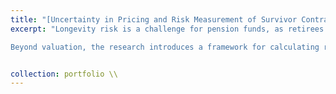 ```yaml
---
title: "[Uncertainty in Pricing and Risk Measurement of Survivor Contracts](https://github.com/kenrickraymond/Longevity-Instrument-Pricing)"
excerpt: "Longevity risk is a challenge for pension funds, as retirees may live longer than expected, leading to financial pressures. Traditionally, reinsurance has been used to transfer this risk, but recently there has been growing interest in transferring longevity risk through the capital markets via standardised securities such as survivor swaps. These contracts offer an alternative method of risk transfer, but face challenges due to the infancy of the longevity market and a lack of consensus on the best models for estimating survival rates or applying risk-neutral transformations. This project addresses these issues by examining the valuation of survivor swaps using four survival models and eight premium principles.

Beyond valuation, the research introduces a framework for calculating risk metrics for survivor contracts. With increasing interest in longevity risk management products, financial institutions need to assess potential losses to ensure appropriate capital allocation in line with regulatory standards such as [Solvency II](https://ec.europa.eu/commission/presscorner/detail/el/MEMO_15_3120). This project, conducted between early 2023 and mid-2024, used R for its analyses and provides valuable perspectives on risk management and financial sustainability in the evolving market for longevity risk products. For more detailed information, a full writing sample is available [here](https://kenrickraymond.github.io/files/Risks_Journal_Submission.pdf)."


collection: portfolio \\
---
```

<!-- 
This is an item in your portfolio. It can be have images or nice text. If you name the file .md, it will be parsed as markdown. If you name the file .html, it will be parsed as HTML.  -->
